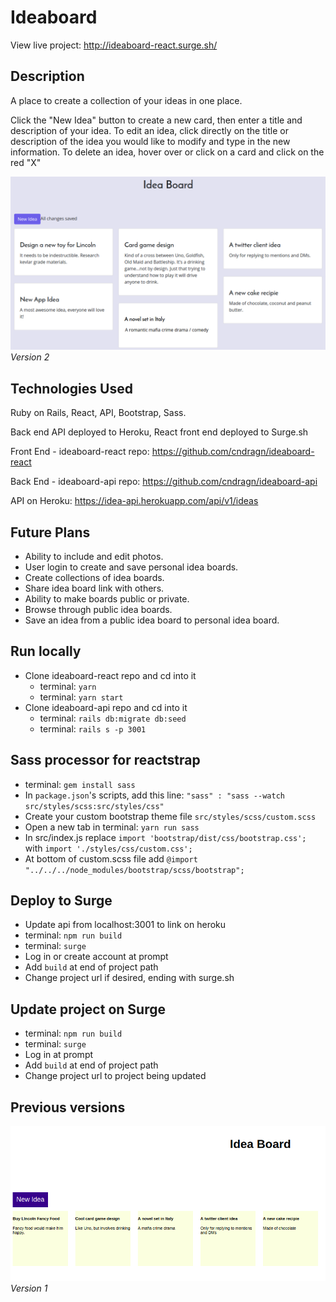 # Ideaboard

View live project: http://ideaboard-react.surge.sh/

## Description

A place to create a collection of your ideas in one place.

Click the "New Idea" button to create a new card, then enter a title and description of your idea.  To edit an idea, click directly on the title or description of the idea you would like to modify and type in the new information.  To delete an idea, hover over or click on a card and click on the red "X"

![Preview version 1](https://raw.githubusercontent.com/cndragn/ideaboard-react/master/img/v2.png) *Version 2*

## Technologies Used

Ruby on Rails, React, API, Bootstrap, Sass.

Back end API deployed to Heroku, React front end deployed to Surge.sh

Front End - ideaboard-react repo: https://github.com/cndragn/ideaboard-react

Back End - ideaboard-api repo: https://github.com/cndragn/ideaboard-api

API on Heroku: https://idea-api.herokuapp.com/api/v1/ideas

## Future Plans

* Ability to include and edit photos.
* User login to create and save personal idea boards.
* Create collections of idea boards.
* Share idea board link with others.
* Ability to make boards public or private.
* Browse through public idea boards.
* Save an idea from a public idea board to personal idea board.

## Run locally

* Clone ideaboard-react repo and cd into it
    * terminal: `yarn`
    * terminal: `yarn start`
* Clone ideaboard-api repo and cd into it
    * terminal: `rails db:migrate db:seed`
    * terminal: `rails s -p 3001`

## Sass processor for reactstrap

* terminal: `gem install sass`
* In `package.json`'s scripts, add this line: `"sass" : "sass --watch src/styles/scss:src/styles/css"`
* Create your custom bootstrap theme file `src/styles/scss/custom.scss`
* Open a new tab in terminal: `yarn run sass`
* In src/index.js replace `import 'bootstrap/dist/css/bootstrap.css';` with `import './styles/css/custom.css';`
* At bottom of custom.scss file add `@import "../../../node_modules/bootstrap/scss/bootstrap";`

## Deploy to Surge

* Update api from localhost:3001 to link on heroku
* terminal: `npm run build`
* terminal: `surge`
* Log in or create account at prompt
* Add `build` at end of project path
* Change project url if desired, ending with surge.sh

## Update project on Surge

* terminal: `npm run build`
* terminal: `surge`
* Log in at prompt
* Add `build` at end of project path
* Change project url to project being updated

## Previous versions
![Preview version 1](https://raw.githubusercontent.com/cndragn/ideaboard-react/master/img/v1.png) *Version 1*
